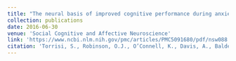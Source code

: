 ```yaml
---
title: "The neural basis of improved cognitive performance during anxiety by threat of shock"
collection: publications
date: 2016-06-30
venue: 'Social Cognitive and Affective Neuroscience'
link: 'https://www.ncbi.nlm.nih.gov/pmc/articles/PMC5091680/pdf/nsw088.pdf'
citation: 'Torrisi, S., Robinson, O.J., O’Connell, K., Davis, A., Balderston, N., Ernst, M. & Grillon, C. (2016). The neural basis of improved cognitive performance during anxiety by threat of shock. <i>Social Cognitive and Affective Neuroscience.</i> 11(11), 1677-1686.'
---
```

